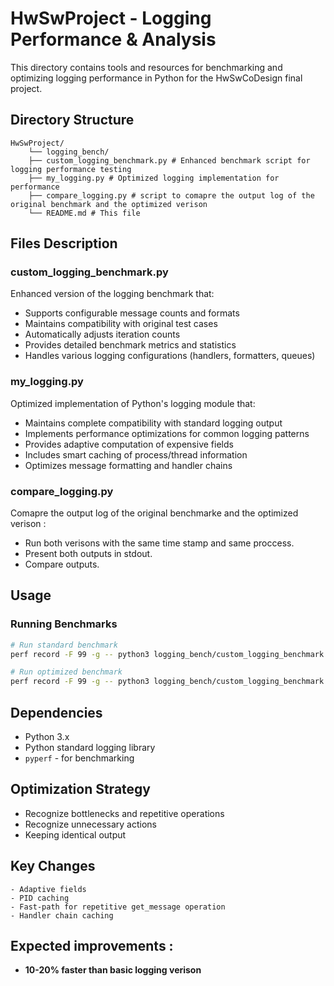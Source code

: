 # HwSwProject - Logging Performance & Analysis

This directory contains tools and resources for benchmarking and optimizing logging performance in Python for the HwSwCoDesign final project.

## Directory Structure
```
HwSwProject/ 
    └── logging_bench/ 
    ├── custom_logging_benchmark.py # Enhanced benchmark script for logging performance testing 
    ├── my_logging.py # Optimized logging implementation for performance
    ├── compare_logging.py # script to comapre the output log of the original benchmark and the optimized verison
    └── README.md # This file
```

## Files Description

### custom_logging_benchmark.py
Enhanced version of the logging benchmark that:
- Supports configurable message counts and formats
- Maintains compatibility with original test cases
- Automatically adjusts iteration counts
- Provides detailed benchmark metrics and statistics
- Handles various logging configurations (handlers, formatters, queues)

### my_logging.py
Optimized implementation of Python's logging module that:
- Maintains complete compatibility with standard logging output
- Implements performance optimizations for common logging patterns
- Provides adaptive computation of expensive fields
- Includes smart caching of process/thread information
- Optimizes message formatting and handler chains

### compare_logging.py
Comapre the output log of the original benchmarke and the optimized verison :
- Run both verisons with the same time stamp and same proccess. 
- Present both outputs in stdout.
- Compare outputs. 

## Usage

### Running Benchmarks

```bash
# Run standard benchmark
perf record -F 99 -g -- python3 logging_bench/custom_logging_benchmark.py --mode std -n 30000 --enabled-checks --handler null -r 5

# Run optimized benchmark
perf record -F 99 -g -- python3 logging_bench/custom_logging_benchmark.py --mode my -n 30000 --enabled-checks --handler null -r 5
```

## Dependencies
   - Python 3.x
   - Python standard logging library
   -  `pyperf` - for benchmarking

## Optimization Strategy
   - Recognize bottlenecks and repetitive operations
   - Recognize unnecessary actions
   - Keeping identical output 

## Key Changes
    - Adaptive fields
    - PID caching 
    - Fast-path for repetitive get_message operation
    - Handler chain caching 

## Expected improvements :
- **10-20% faster than basic logging verison**
